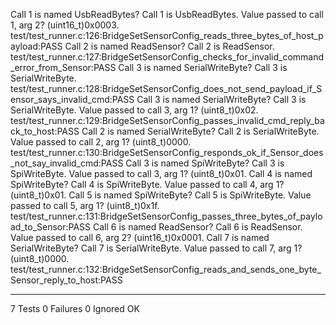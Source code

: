 Call 1 is named UsbReadBytes? Call 1 is UsbReadBytes.
Value passed to call 1, arg 2? (uint16_t)0x0003.
test/test_runner.c:126:BridgeSetSensorConfig_reads_three_bytes_of_host_payload:PASS
Call 2 is named ReadSensor? Call 2 is ReadSensor.
test/test_runner.c:127:BridgeSetSensorConfig_checks_for_invalid_command_error_from_Sensor:PASS
Call 3 is named SerialWriteByte? Call 3 is SerialWriteByte.
test/test_runner.c:128:BridgeSetSensorConfig_does_not_send_payload_if_Sensor_says_invalid_cmd:PASS
Call 3 is named SerialWriteByte? Call 3 is SerialWriteByte.
Value passed to call 3, arg 1? (uint8_t)0x02.
test/test_runner.c:129:BridgeSetSensorConfig_passes_invalid_cmd_reply_back_to_host:PASS
Call 2 is named SerialWriteByte? Call 2 is SerialWriteByte.
Value passed to call 2, arg 1? (uint8_t)0000.
test/test_runner.c:130:BridgeSetSensorConfig_responds_ok_if_Sensor_does_not_say_invalid_cmd:PASS
Call 3 is named SpiWriteByte? Call 3 is SpiWriteByte.
Value passed to call 3, arg 1? (uint8_t)0x01.
Call 4 is named SpiWriteByte? Call 4 is SpiWriteByte.
Value passed to call 4, arg 1? (uint8_t)0x01.
Call 5 is named SpiWriteByte? Call 5 is SpiWriteByte.
Value passed to call 5, arg 1? (uint8_t)0x1f.
test/test_runner.c:131:BridgeSetSensorConfig_passes_three_bytes_of_payload_to_Sensor:PASS
Call 6 is named ReadSensor? Call 6 is ReadSensor.
Value passed to call 6, arg 2? (uint16_t)0x0001.
Call 7 is named SerialWriteByte? Call 7 is SerialWriteByte.
Value passed to call 7, arg 1? (uint8_t)0000.
test/test_runner.c:132:BridgeSetSensorConfig_reads_and_sends_one_byte_Sensor_reply_to_host:PASS

-----------------------
7 Tests 0 Failures 0 Ignored 
OK
